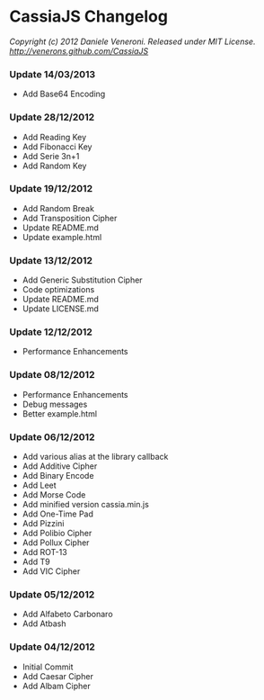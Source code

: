# CassiaJS Changelog

_Copyright (c) 2012 Daniele Veneroni. Released under MIT License._
_http://venerons.github.com/CassiaJS_

### Update 14/03/2013

* Add Base64 Encoding

### Update 28/12/2012

* Add Reading Key
* Add Fibonacci Key
* Add Serie 3n+1
* Add Random Key

### Update 19/12/2012

* Add Random Break
* Add Transposition Cipher
* Update README.md
* Update example.html

### Update 13/12/2012

* Add Generic Substitution Cipher
* Code optimizations
* Update README.md
* Update LICENSE.md

### Update 12/12/2012

* Performance Enhancements

### Update 08/12/2012

* Performance Enhancements
* Debug messages
* Better example.html

### Update 06/12/2012

* Add various alias at the library callback
* Add Additive Cipher
* Add Binary Encode
* Add Leet
* Add Morse Code
* Add minified version cassia.min.js
* Add One-Time Pad
* Add Pizzini
* Add Polibio Cipher
* Add Pollux Cipher
* Add ROT-13
* Add T9
* Add VIC Cipher

### Update 05/12/2012

* Add Alfabeto Carbonaro
* Add Atbash

### Update 04/12/2012

* Initial Commit
* Add Caesar Cipher
* Add Albam Cipher